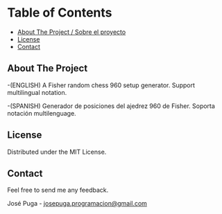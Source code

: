 # Table of Contents

- [About The Project / Sobre el proyecto](#about-the-project)
- [License](#license)
- [Contact](#contact)

## About The Project

-(ENGLISH) A Fisher random chess 960 setup generator. Support multilingual notation.

-(SPANISH) Generador de posiciones del ajedrez 960 de Fisher. Soporta notación multilenguage.

## License

Distributed under the MIT License.

## Contact

Feel free to send me any feedback.

José Puga - josepuga.programacion@gmail.com

